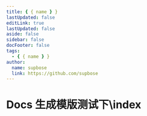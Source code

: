```yaml
---
title: { { name } }
lastUpdated: false
editLink: true
lastUpdated: false
aside: false
sidebar: false
docFooter: false
tags:
  - { { name } }
author:
  name: supbose
  link: https://github.com/supbose
---
```


# Docs 生成模版测试下\index
